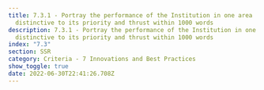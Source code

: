 ```yaml
---
title: 7.3.1 - Portray the performance of the Institution in one area
  distinctive to its priority and thrust within 1000 words
description: 7.3.1 - Portray the performance of the Institution in one area
  distinctive to its priority and thrust within 1000 words
index: "7.3"
section: SSR
category: Criteria - 7 Innovations and Best Practices
show_toggle: true
date: 2022-06-30T22:41:26.708Z
---
```

